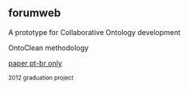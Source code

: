 ## forumweb

A prototype for Collaborative Ontology development

OntoClean methodology

[paper pt-br only](https://github.com/mchicalski/forumweb/blob/master/paper-ptbr.pdf)

<sub> 2012 graduation project <sub>
<sub>  <sub>
